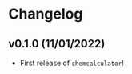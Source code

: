 # Changelog

<!--next-version-placeholder-->

## v0.1.0 (11/01/2022)

- First release of `chemcalculator`!